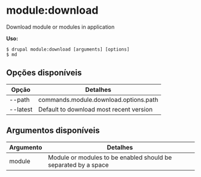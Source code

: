 # module:download
Download module or modules in application

**Uso:**
```
$ drupal module:download [arguments] [options]
$ md  
```

## Opções disponíveis
Opção | Detalhes
-------|-------------
--path | commands.module.download.options.path
--latest | Default to download most recent version

## Argumentos disponíveis
Argumento | Detalhes
---------|-------------
module | Module or modules to be enabled should be separated by a space

